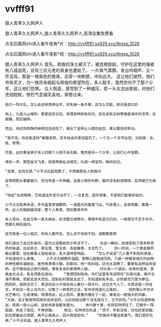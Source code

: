 # vvfff91
狼人青草久久网尹人

狼人青草久久网尹人,狼人青草久久网尹人,高清全集免费看

点击后面网zhi进入看午夜爽*片：http://vvfff91.ss929.xyz/#resp_1026

点击后面网zhi进入看午夜影*视：http://vvfff91.ss929.xyz/#resp_1026

狼人青草久久网尹人    首先。雨族的净土被灭了，被连根拔起，守护在这里的强者有八成战死，且有三位元老的真身也遭劫了。    一片紫气蒸腾，发出呜咽声，又一件宝具。那是一根紫色的兽角，击穿一块断壁，冲向远方。    这让他们骇然，他们号称天才，为一族将来崛起与辉煌的希望所在，多人联手，竟然奈何不了那个少年，这让他们恐惧。    众人倒退，感觉到了一种威压，若一头太古凶兽般，对他们虎视眈眈，惨烈气息铺天盖地，席卷过来。

    他们一阵大乱，怎么会这样雨神出手，却失掉一条手臂，这怎么可能，绝对是虚幻的

    地上，九座火山堆积，那里岩浆汩汩，喷薄各种颜色的光，巨石还有古树等像是海中的浮萍，在颠簸，而后破碎。

    而且，他还将雨族的神明法旨给吃了，做出了这种让人瞠目结舌、难以置信的举动。

    “我不信，你还能坚持”暴猿发怒，双手拍击的更加猛烈了。一个又一个古字出现，分别是：杀、炼、祭等。

    可是，此时黄金狮子背上的那个人绝不会石毅，竟然是另一个少年，让他们心中皆颤。

    哧的一声，那团金光飞来，宛若两条虬龙相交，化成一柄宝剪，瞬间划过。

    “走喽，去找毛球。”小不点拉起他跑了，不想被那些人刨根问

    这青铜箭头看着破烂，但当年是一件神器，这是小塔的判断，最终没有射进眼球，反而被它化掉了。

    “快逃”白虎咆哮，它知道这件宝贝动不了，一旦复苏，超乎想象，不是他们能够染指的。

    小不点没有再多语，手中晶莹骨镜翻转。一道粗大的雷霆飞出，气息慑人，击穿雨幕，轰隆一声。此人的胸部被洞穿，整个人焦黑，而后整体炸开

    有人惊叫，在前方有一座大峡谷，将戈壁分成两半，黑暗中有蓝光闪烁，一株莲花不生于水中，而是扎根石缝内。

    这可真是一位小祖宗，所有人都咋舌，怎么天不怕地不怕，谁都敢惹啊

    他们道出了自己的身份，因为认定眼前的少年活不了。    在这一瞬间，他感受到了很多种灵药的味道，比如赤兰、黑玉莲、雪玉参、赤蛟藤等，太浓烈了。    同一时间，一个青皮葫芦散出雾霭，挂在藤蔓上轻轻摇动，有大道神音响起。    “怎么不说话”几人看不到他的真身，不知道他什么表情。    小不点大眼瞪的溜圆，那颗心脏剔透闪亮，乃是一种极其强大的凶物的神性精华凝结处，居然用来喂小狼。刹那间，他一阵纠结，这也太浪费了，要是有这种血肉宝药。还不够他自己修行用呢。哪有多余的来喂养小狼。    村头有一个湖泊，非常的澄净，里面金光点点，有龙须鱼在游动。    “我想回到陆地，你们这里有传送阵吗”石昊问道，离开北海不算难，但是走进大荒后，回到石村那就太远了，天知道到有多远，必然是百万里为单位。    奶奶的，挑衅没完了，真该将这小子按在地上暴打一顿才行，这也太气人了。与其说是一页经文，不如说一张上古丹方，记载了一种炼药之法，有夺天地造化之奥妙。    他的掌心中月牙光芒再闪，化成清辉，喷薄而出，迎上狈风，重重的撞在了一起，爆发出一股强大的风暴。    “大婶，这才是我带回来的血肉宝药，以后别惦记那个没毛怪鸟了，它不好吃。”小不点将遗种取出，宛若一座小山般，这些肉身皆散发霞光。    奔行数十里，毛球突然停住了，它眼中一阵狐疑，失去了感应，不再烦躁。    旁边，石林虎也吼道：“虎子，听到没有，你也赶紧驯服，别光顾着自己得瑟，再不让我骑上，回头我收拾你。”    “你我间不要这般客气，我们是好兄弟。”小不点劝道。狼人青草久久网尹人
